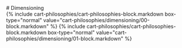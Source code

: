 <div data-role="collapsible" data-inset="false">
# Dimensioning

<div class="cart-philosophies-wrapper">
{% include cart-philosophies/cart-philosophies-block.markdown box-type="normal" value="cart-philosophies/dimensioning/00-block.markdown" %}
{% include cart-philosophies/cart-philosophies-block.markdown box-type="normal" value="cart-philosophies/dimensioning/01-block.markdown" %}
</div>

</div>